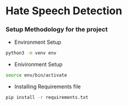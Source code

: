 # Hate Speech Detection

### Setup Methodology for the project
- Environment Setup
```bash
python3 -m venv env
```
- Enivironment Setup
```bash
source env/bin/activate
```
- Installing Requirements file
```bash
pip install -r requirements.txt
```